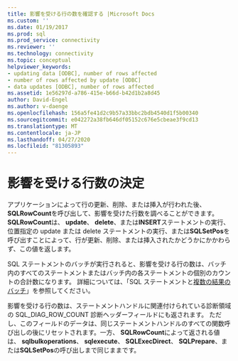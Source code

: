 ```yaml
---
title: 影響を受ける行の数を確認する |Microsoft Docs
ms.custom: ''
ms.date: 01/19/2017
ms.prod: sql
ms.prod_service: connectivity
ms.reviewer: ''
ms.technology: connectivity
ms.topic: conceptual
helpviewer_keywords:
- updating data [ODBC], number of rows affected
- number of rows affected by update [ODBC]
- data updates [ODBC], number of rows affected
ms.assetid: 1e56297d-a786-415e-b66d-b42d1b2a8d45
author: David-Engel
ms.author: v-daenge
ms.openlocfilehash: 156a5fe41d2c9b57a33bbc2bdb4540d1f5b00340
ms.sourcegitcommit: e042272a38fb646df05152c676e5cbeae3f9cd13
ms.translationtype: MT
ms.contentlocale: ja-JP
ms.lasthandoff: 04/27/2020
ms.locfileid: "81305893"
---
```

# <a name="determining-the-number-of-affected-rows"></a>影響を受ける行数の決定
アプリケーションによって行の更新、削除、または挿入が行われた後、 **SQLRowCount**を呼び出して、影響を受けた行数を調べることができます。 **SQLRowCount**は、 **update**、 **delete**、または**INSERT**ステートメントの実行、位置指定の update または delete ステートメントの実行、または**SQLSetPos**を呼び出すことによって、行が更新、削除、または挿入されたかどうかにかかわらず、この値を返します。  
  
 SQL ステートメントのバッチが実行されると、影響を受ける行の数は、バッチ内のすべてのステートメントまたはバッチ内の各ステートメントの個別のカウントの合計数になります。 詳細については、「SQL ステートメントと[複数の結果](../../../odbc/reference/develop-app/multiple-results.md)[のバッチ](../../../odbc/reference/develop-app/batches-of-sql-statements.md)」を参照してください。  
  
 影響を受ける行の数は、ステートメントハンドルに関連付けられている診断領域の SQL_DIAG_ROW_COUNT 診断ヘッダーフィールドにも返されます。 ただし、このフィールドのデータは、同じステートメントハンドルのすべての関数呼び出しの後にリセットされます。一方、 **SQLRowCount**によって返される値は、 **sqlbulkoperations**、 **sqlexecute**、 **SQLExecDirect**、 **SQLPrepare**、または**SQLSetPos**の呼び出しまで同じままです。
